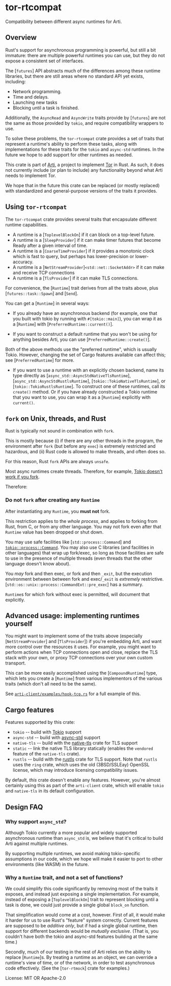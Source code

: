 # tor-rtcompat

Compatibility between different async runtimes for Arti.

## Overview

Rust's support for asynchronous programming is powerful, but still
a bit immature: there are multiple powerful runtimes you can use,
but they do not expose a consistent set of interfaces.

The [`futures`] API abstracts much of the differences among these
runtime libraries, but there are still areas where no standard API
yet exists, including:
 - Network programming.
 - Time and delays.
 - Launching new tasks
 - Blocking until a task is finished.

Additionally, the `AsyncRead` and `AsyncWrite` traits provide by
[`futures`] are not the same as those provided by `tokio`, and
require compatibility wrappers to use.

To solve these problems, the `tor-rtcompat` crate provides a set
of traits that represent a runtime's ability to perform these
tasks, along with implementations for these traits for the `tokio`
and `async-std` runtimes.  In the future we hope to add support
for other runtimes as needed.

This crate is part of
[Arti](https://gitlab.torproject.org/tpo/core/arti/), a project to
implement [Tor](https://www.torproject.org/) in Rust.
As such, it does not currently include (or
plan to include) any functionality beyond what Arti needs to
implement Tor.

We hope that in the future this crate can be replaced (or mostly
replaced) with standardized and general-purpose versions of the
traits it provides.

## Using `tor-rtcompat`

The `tor-rtcompat` crate provides several traits that
encapsulate different runtime capabilities.

 * A runtime is a [`ToplevelBlockOn`] if it can block on a top-level future.
 * A runtime is a [`SleepProvider`] if it can make timer futures that
   become Ready after a given interval of time.
 * A runtime is a [`CoarseTimeProvider`] if it provides a monotonic clock
   which is fast to query,
   but perhaps has lower-precision or lower-accuracy.
 * A runtime is a [`NetStreamProvider`]`<std::net::SocketAddr>` if it can make and receive TCP
   connections
 * A runtime is a [`TlsProvider`] if it can make TLS connections.

For convenience, the [`Runtime`] trait derives from all the traits
above, plus [`futures::task::Spawn`] and [`Send`].

You can get a [`Runtime`] in several ways:

  * If you already have an asynchronous backend (for example, one
    that you built with tokio by running with
    `#[tokio::main]`), you can wrap it as a [`Runtime`] with
    [`PreferredRuntime::current()`].

  * If you want to construct a default runtime that you won't be
    using for anything besides Arti, you can use [`PreferredRuntime::create()`].

Both of the above methods use the "preferred runtime", which is usually Tokio.
However, changing the set of Cargo features available can affect this; see
[`PreferredRuntime`] for more.

  * If you want to use a runtime with an explicitly chosen backend,
    name its type directly as [`async_std::AsyncStdNativeTlsRuntime`],
    [`async_std::AsyncStdRustlsRuntime`], [`tokio::TokioNativeTlsRuntime`],
    or [`tokio::TokioRustlsRuntime`]. To construct one of these runtimes,
    call its `create()` method.  Or if you have already constructed a
    Tokio runtime that you want to use, you can wrap it as a
    [`Runtime`] explicitly with `current()`.

## `fork` on Unix, threads, and Rust

Rust is typically not sound in combination with `fork`.

This is mostly because
(i) if there are any other threads in the program,
the environment after `fork` (but before any `exec`)
is extremely restricted and hazardous, and
(ii) Rust code is allowed to make threads, and often does so.

For this reason, Rust `fork` APIs are always `unsafe`.

Most async runtimes create threads.
Therefore, for example,
[Tokio doesn't work if you fork](https://github.com/tokio-rs/tokio/issues/4301).

Therefore:

### Do not `fork` after creating any `Runtime`

After instantiating any `Runtime`, you **must not** fork.

This restriction applies to the *whole process*, and applies
to forking from Rust, from C, or from any other language.
You may not fork even after that `Runtime` value has been dropped or shut down.

You may use safe facilities like [`std::process::Command`]
and [`tokio::process::Command`](tokio_crate::process::Command).
You may also use C libraries (and facilities in other languages)
that wrap up fork/exec,
so long as those facilities are safe to use in the presence of multiple threads
(even threads that the other language doesn't know about).

You *may* fork and then exec, or fork and then `_exit`,
but the execution environment between between fork and exec/`_exit`
is *extremely* restrictive.
[`std::os::unix::process::CommandExt::pre_exec`] has a summary.

`Runtime`s for which fork without exec is permitted,
will document that explicitly.

## Advanced usage: implementing runtimes yourself

You might want to implement some of the traits above (especially [`NetStreamProvider`] and
[`TlsProvider`]) if you're embedding Arti, and want more control over the resources it uses.
For example, you might want to perform actions when TCP connections open and close, replace the
TLS stack with your own, or proxy TCP connections over your own custom transport.

This can be more easily accomplished using the [`CompoundRuntime`] type, which lets you
create a [`Runtime`] from various implementors of the various traits (which don't all need to
be the same).

See [`arti-client/examples/hook-tcp.rs`](https://gitlab.torproject.org/tpo/core/arti/-/blob/main/crates/arti-client/examples/hook-tcp.rs)
for a full example of this.

## Cargo features

Features supported by this crate:

* `tokio` -- build with [Tokio](https://tokio.rs/) support
* `async-std` -- build with [async-std](https://async.rs/) support
* `native-tls` --  build with the [native-tls](https://github.com/sfackler/rust-native-tls)
  crate for TLS support
* `static` -- link the native TLS library statically (enables the `vendored` feature of the
  `native-tls` crate).
* `rustls` -- build with the [rustls](https://github.com/rustls/rustls) crate for TLS support.  Note that `rustls` uses the `ring` crate, which uses
   the old (3BSD/SSLEay) OpenSSL license, which may introduce licensing
   compatibility issues.

By default, *this* crate doesn't enable any features. However, you're almost certainly
using this as part of the `arti-client` crate, which will enable `tokio` and `native-tls` in
its default configuration.

## Design FAQ

### Why support `async_std`?

Although Tokio currently a more popular and widely supported
asynchronous runtime than `async_std` is, we believe that it's
critical to build Arti against multiple runtimes.

By supporting multiple runtimes, we avoid making tokio-specific
assumptions in our code, which we hope will make it easier to port
to other environments (like WASM) in the future.

### Why a `Runtime` trait, and not a set of functions?

We could simplify this code significantly by removing most of the
traits it exposes, and instead just exposing a single
implementation.  For example, instead of exposing a
[`ToplevelBlockOn`] trait to represent blocking until a task is
done, we could just provide a single global `block_on` function.

That simplification would come at a cost, however.  First of all,
it would make it harder for us to use Rust's "feature" system
correctly.  Current features are supposed to be _additive only_,
but if had a single global runtime, then support for different
backends would be _mutually exclusive_.  (That is, you couldn't
have both the tokio and async-std features building at the same
time.)

Secondly, much of our testing in the rest of Arti relies on the
ability to replace [`Runtime`]s.  By treating a runtime as an
object, we can override a runtime's view of time, or of the
network, in order to test asynchronous code effectively.
(See the [`tor-rtmock`] crate for examples.)

License: MIT OR Apache-2.0
